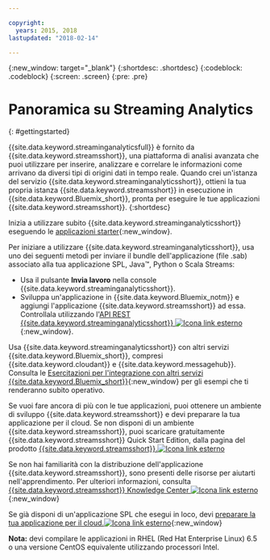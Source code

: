 ```yaml
---

copyright:
  years: 2015, 2018
lastupdated: "2018-02-14"

---
```


<!-- Attribute definitions -->
{:new_window: target="_blank"}
{:shortdesc: .shortdesc}
{:codeblock: .codeblock}
{:screen: .screen}
{:pre: .pre}


# Panoramica su Streaming Analytics
{: #gettingstarted}

{{site.data.keyword.streaminganalyticsfull}} è fornito da
{{site.data.keyword.streamsshort}}, una piattaforma di analisi avanzata
che puoi utilizzare per inserire, analizzare e correlare le informazioni come arrivano da diversi tipi
di origini dati in tempo reale. Quando crei un'istanza del servizio {{site.data.keyword.streaminganalyticsshort}}, ottieni la tua propria istanza {{site.data.keyword.streamsshort}} in esecuzione in {{site.data.keyword.Bluemix_short}}, pronta per eseguire le tue applicazioni {{site.data.keyword.streamsshort}}.
{:shortdesc}

Inizia a utilizzare subito {{site.data.keyword.streaminganalyticsshort}} eseguendo le [applicazioni starter](/docs/services/StreamingAnalytics/t_starter_app_deploy.html){:new_window}.

Per iniziare a utilizzare {{site.data.keyword.streaminganalyticsshort}}, usa uno dei seguenti metodi per inviare il bundle dell'applicazione (file .sab) associato alla tua applicazione SPL, Java™, Python o Scala Streams:
* Usa il pulsante **Invia lavoro** nella console {{site.data.keyword.streaminganalyticsshort}}.
* Sviluppa un'applicazione in {{site.data.keyword.Bluemix_notm}} e aggiungi l'applicazione {{site.data.keyword.streamsshort}} ad essa. Controllala utilizzando l'[API REST {{site.data.keyword.streaminganalyticsshort}} ![Icona link esterno](../../icons/launch-glyph.svg "Icona link esterno")](https://console.ng.bluemix.net/apidocs/220){:new_window}.

Usa {{site.data.keyword.streaminganalyticsshort}} con altri servizi {{site.data.keyword.Bluemix_short}}, compresi {{site.data.keyword.cloudant}} e {{site.data.keyword.messagehub}}. Consulta le [Esercitazioni per l'integrazione con altri servizi {{site.data.keyword.Bluemix_short}}](/docs/services/StreamingAnalytics/r_integrating_cloudant_rest.html){:new_window} per gli esempi che ti renderanno subito operativo.

Se vuoi fare ancora di più con le tue applicazioni, puoi ottenere un ambiente di sviluppo {{site.data.keyword.streamsshort}} e devi preparare la tua applicazione per il cloud. Se non disponi di un ambiente {{site.data.keyword.streamsshort}}, puoi scaricare gratuitamente {{site.data.keyword.streamsshort}} Quick Start Edition, dalla pagina del prodotto [{{site.data.keyword.streamsshort}}.![Icona link esterno](../../icons/launch-glyph.svg "Icona link esterno")](https://www.ibm.com/analytics/us/en/technology/stream-computing/#products)

Se non hai familiarità con la distribuzione dell'applicazione {{site.data.keyword.streamsshort}}, sono presenti delle risorse per aiutarti nell'apprendimento. Per ulteriori informazioni, consulta [{{site.data.keyword.streamsshort}} Knowledge Center ![Icona link esterno](../../icons/launch-glyph.svg "Icona link esterno")](https://www.ibm.com/support/knowledgecenter/en/SSCRJU_4.2.0/com.ibm.streams.welcome.doc/doc/kc-homepage.html){:new_window}

Se già disponi di un'applicazione SPL che esegui in loco, devi [preparare la tua applicazione per il cloud.![Icona link esterno](../../icons/launch-glyph.svg "Icona link esterno")](https://developer.ibm.com/streamsdev/docs/getting-spl-application-ready-cloud/){:new_window}

**Nota:** devi compilare le applicazioni in RHEL (Red Hat Enterprise Linux) 6.5 o una versione CentOS equivalente utilizzando processori Intel.
